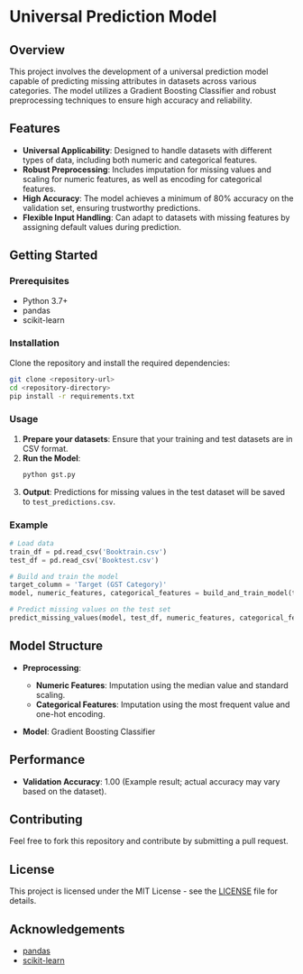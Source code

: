 # Universal Prediction Model

## Overview
This project involves the development of a universal prediction model capable of predicting missing attributes in datasets across various categories. The model utilizes a Gradient Boosting Classifier and robust preprocessing techniques to ensure high accuracy and reliability.

## Features
- **Universal Applicability**: Designed to handle datasets with different types of data, including both numeric and categorical features.
- **Robust Preprocessing**: Includes imputation for missing values and scaling for numeric features, as well as encoding for categorical features.
- **High Accuracy**: The model achieves a minimum of 80% accuracy on the validation set, ensuring trustworthy predictions.
- **Flexible Input Handling**: Can adapt to datasets with missing features by assigning default values during prediction.

## Getting Started

### Prerequisites
- Python 3.7+
- pandas
- scikit-learn

### Installation
Clone the repository and install the required dependencies:

```bash
git clone <repository-url>
cd <repository-directory>
pip install -r requirements.txt
```

### Usage
1. **Prepare your datasets**: Ensure that your training and test datasets are in CSV format.
2. **Run the Model**:
    ```bash
    python gst.py
    ```
3. **Output**: Predictions for missing values in the test dataset will be saved to `test_predictions.csv`.

### Example
```python
# Load data
train_df = pd.read_csv('Booktrain.csv')
test_df = pd.read_csv('Booktest.csv')

# Build and train the model
target_column = 'Target (GST Category)'
model, numeric_features, categorical_features = build_and_train_model(train_df, target_column)

# Predict missing values on the test set
predict_missing_values(model, test_df, numeric_features, categorical_features)
```

## Model Structure

- **Preprocessing**:
  - **Numeric Features**: Imputation using the median value and standard scaling.
  - **Categorical Features**: Imputation using the most frequent value and one-hot encoding.
  
- **Model**: Gradient Boosting Classifier

## Performance
- **Validation Accuracy**: 1.00 (Example result; actual accuracy may vary based on the dataset).

## Contributing
Feel free to fork this repository and contribute by submitting a pull request.

## License
This project is licensed under the MIT License - see the [LICENSE](LICENSE) file for details.

## Acknowledgements
- [pandas](https://pandas.pydata.org/)
- [scikit-learn](https://scikit-learn.org/)
